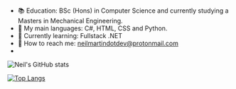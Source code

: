 - :books:  Education: BSc (Hons) in Computer Science and currently studying a Masters in Mechanical Engineering.
- :speech_balloon: My main languages: C#, HTML, CSS and Python.
- :seedling: Currently learning: Fullstack .NET
- :calling: How to reach me: neilmartindotdev@protonmail.com
- 
![Neil's GitHub stats](https://github-readme-stats.vercel.app/api?username=neilmartindev&show_icons=true&theme=react)

[![Top Langs](https://github-readme-stats.vercel.app/api/top-langs/?username=neilmartindev&hide=css)](https://github.com/neilmartindev/github-readme-stats)
